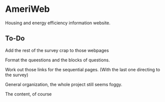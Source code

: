 # AmeriWeb
Housing and energy efficiency information website. 

## To-Do

Add the rest of the survey crap to those webpages

Format the queestions and the blocks of questions.

Work out those links for the sequential pages. (With the last one directing to the survey)

General organization, the whole project still seems foggy.

The content, of course


